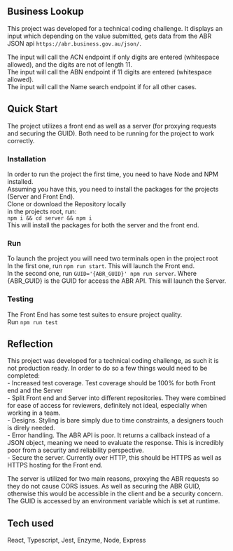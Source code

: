 ## Business Lookup

This project was developed for a technical coding challenge. It displays an input which depending on the value submitted, gets data from the ABR JSON api `https://abr.business.gov.au/json/`. <br/>

The input will call the ACN endpoint if only digits are entered (whitespace allowed), and the digits are not of length 11.<br/>
The input will call the ABN endpoint if 11 digits are entered (whitespace allowed).<br/>
The input will call the Name search endpoint if for all other cases.

## Quick Start

The project utilizes a front end as well as a server (for proxying requests and securing the GUID). Both need to be running for the project to work correctly.

### Installation

In order to run the project the first time, you need to have Node and NPM installed. <br/>
Assuming you have this, you need to install the packages for the projects (Server and Front End).<br/>
Clone or download the Repository locally<br/>
in the projects root, run:<br/>
`npm i && cd server && npm i`<br/>
This will install the packages for both the server and the front end.

### Run

To launch the project you will need two terminals open in the project root<br />
In the first one, run `npm run start`. This will launch the Front end.<br/>
In the second one, run `GUID='{ABR_GUID}' npm run server`. Where {ABR_GUID} is the GUID for access the ABR API. This will launch the Server.

### Testing

The Front End has some test suites to ensure project quality.<br/>
Run `npm run test`

## Reflection

This project was developed for a technical coding challenge, as such it is not production ready. In order to do so a few things would need to be completed:<br/> - Increased test coverage. Test coverage should be 100% for both Front end and the Server<br/> - Split Front end and Server into different repositories. They were combined for ease of access for reviewers, definitely not ideal, especially when working in a team.<br/> - Designs. Styling is bare simply due to time constraints, a designers touch is direly needed.<br/> - Error handling. The ABR API is poor. It returns a callback instead of a JSON object, meaning we need to evaluate the response. This is incredibly poor from a security and reliability perspective.<br/> - Secure the server. Currently over HTTP, this should be HTTPS as well as HTTPS hosting for the Front end.<br/>

The server is utilized for two main reasons, proxying the ABR requests so they do not cause CORS issues. As well as securing the ABR GUID, otherwise this would be accessible in the client and be a security concern. The GUID is accessed by an environment variable which is set at runtime.

## Tech used

React, Typescript, Jest, Enzyme, Node, Express
